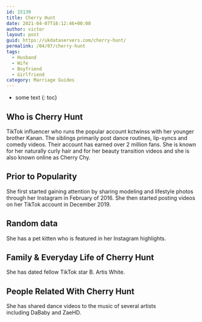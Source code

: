 ```yaml
---
id: 15139
title: Cherry Hunt
date: 2021-04-07T16:12:46+00:00
author: victor
layout: post
guid: https://ukdataservers.com/cherry-hunt/
permalink: /04/07/cherry-hunt
tags:
  - Husband
  - Wife
  - Boyfriend
  - Girlfriend
category: Marriage Guides
---
```


* some text
{: toc}


## Who is Cherry Hunt



TikTok influencer who runs the popular account kctwinss with her younger brother Kanan. The siblings primarily post dance routines, lip-syncs and comedy videos. Their account has earned over 2 million fans. She is known for her naturally curly hair and for her beauty transition videos and she is also known online as Cherry Chy. 

                
                
                
## Prior to Popularity



She first started gaining attention by sharing modeling and lifestyle photos through her Instagram in February of 2016. She then started posting videos on her TikTok account in December 2019.

                
                
                
## Random data



She has a pet kitten who is featured in her Instagram highlights. 

                
                
                
## Family & Everyday Life of Cherry Hunt



She has dated fellow TikTok star B. Artis White. 

                
                
                
## People Related With Cherry Hunt



She has shared dance videos to the music of several artists including DaBaby and ZaeHD. 

                
              
            
          
          
          